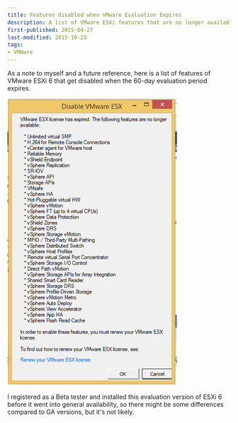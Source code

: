 ```yaml
--- 
title: Features disabled when VMware Evaluation Expires
description: A list of VMware ESXi features that are no longer available after an evaluation license expires 
first-published: 2015-04-27
last-modified: 2015-10-23
tags:
- VMWare
---
```


As a note to myself and a future reference, here is a list of features of VMware ESXi 6 that get disabled when the 
60-day evaluation period expires.

<!-- read more -->

<img src="/static/img/vmware-6-evaluation-expired.png" 
     alt="List of features disabled when VMware Evaluation Expires"/>

I registered as a Beta tester and installed this evaluation version of ESXi 6  before it went into general
availability, so there might be some differences compared to GA versions, but it's not likely.

